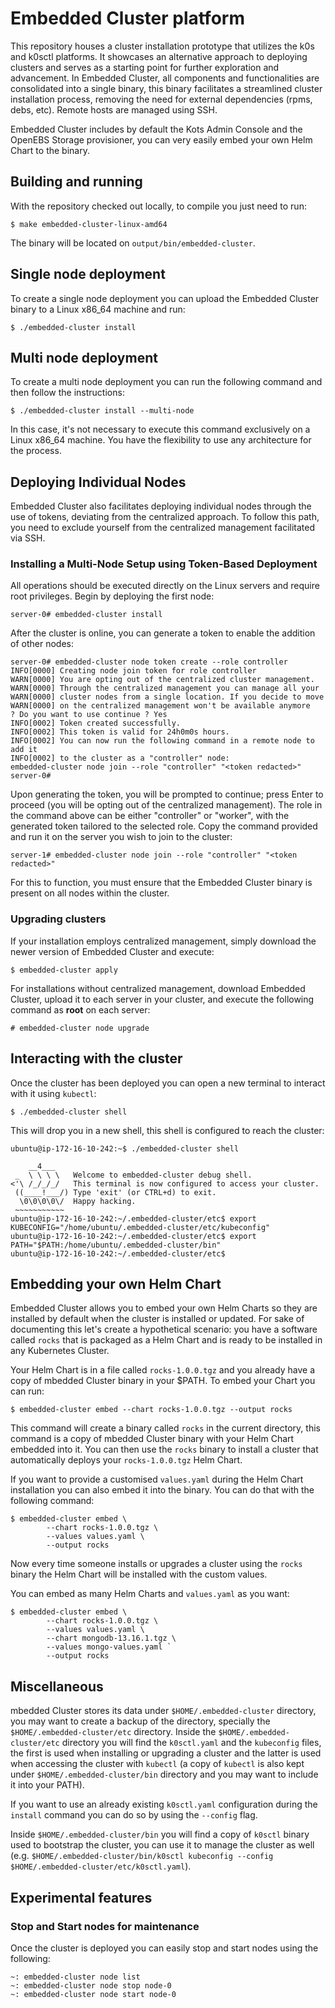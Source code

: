 # Embedded Cluster platform

This repository houses a cluster installation prototype that utilizes the k0s and k0sctl platforms.
It showcases an alternative approach to deploying clusters and serves as a starting point for further exploration and advancement.
In Embedded Cluster, all components and functionalities are consolidated into a single binary, this binary facilitates a streamlined cluster installation process, removing the need for external dependencies (rpms, debs, etc).
Remote hosts are managed using SSH.

Embedded Cluster includes by default the Kots Admin Console and the OpenEBS Storage provisioner, you can very easily embed your own Helm Chart to the binary.

## Building and running

With the repository checked out locally, to compile you just need to run:

```
$ make embedded-cluster-linux-amd64
```

The binary will be located on `output/bin/embedded-cluster`.

## Single node deployment

To create a single node deployment you can upload the Embedded Cluster binary to a Linux x86_64 machine and run:

```
$ ./embedded-cluster install
```

## Multi node deployment

To create a multi node deployment you can run the following command and then follow the instructions:

```
$ ./embedded-cluster install --multi-node
```

In this case, it's not necessary to execute this command exclusively on a Linux x86_64 machine. You have the flexibility to use any architecture for the process.

## Deploying Individual Nodes

Embedded Cluster also facilitates deploying individual nodes through the use of tokens, deviating from the centralized approach.
To follow this path, you need to exclude yourself from the centralized management facilitated via SSH.

### Installing a Multi-Node Setup using Token-Based Deployment

All operations should be executed directly on the Linux servers and require root privileges.
Begin by deploying the first node:

```
server-0# embedded-cluster install
```

After the cluster is online, you can generate a token to enable the addition of other nodes:

```
server-0# embedded-cluster node token create --role controller
INFO[0000] Creating node join token for role controller
WARN[0000] You are opting out of the centralized cluster management.
WARN[0000] Through the centralized management you can manage all your
WARN[0000] cluster nodes from a single location. If you decide to move
WARN[0000] on the centralized management won't be available anymore
? Do you want to use continue ? Yes
INFO[0002] Token created successfully.
INFO[0002] This token is valid for 24h0m0s hours.
INFO[0002] You can now run the following command in a remote node to add it
INFO[0002] to the cluster as a "controller" node:
embedded-cluster node join --role "controller" "<token redacted>"
server-0# 
```

Upon generating the token, you will be prompted to continue; press Enter to proceed (you will be opting out of the centralized management).
The role in the command above can be either "controller" or "worker", with the generated token tailored to the selected role.
Copy the command provided and run it on the server you wish to join to the cluster:

```
server-1# embedded-cluster node join --role "controller" "<token redacted>"
```

For this to function, you must ensure that the Embedded Cluster binary is present on all nodes within the cluster.


### Upgrading clusters

If your installation employs centralized management, simply download the newer version of Embedded Cluster and execute:

```
$ embedded-cluster apply
```

For installations without centralized management, download Embedded Cluster, upload it to each server in your cluster, and execute the following command as **root** on each server:

```
# embedded-cluster node upgrade
```

## Interacting with the cluster

Once the cluster has been deployed you can open a new terminal to interact with it using `kubectl`:

```
$ ./embedded-cluster shell
```

This will drop you in a new shell, this shell is configured to reach the cluster:

```
ubuntu@ip-172-16-10-242:~$ ./embedded-cluster shell

    __4___
 _  \ \ \ \   Welcome to embedded-cluster debug shell.
<'\ /_/_/_/   This terminal is now configured to access your cluster.
 ((____!___/) Type 'exit' (or CTRL+d) to exit.
  \0\0\0\0\/  Happy hacking.
 ~~~~~~~~~~~
ubuntu@ip-172-16-10-242:~/.embedded-cluster/etc$ export KUBECONFIG="/home/ubuntu/.embedded-cluster/etc/kubeconfig"
ubuntu@ip-172-16-10-242:~/.embedded-cluster/etc$ export PATH="$PATH:/home/ubuntu/.embedded-cluster/bin"
ubuntu@ip-172-16-10-242:~/.embedded-cluster/etc$
```

## Embedding your own Helm Chart

Embedded Cluster allows you to embed your own Helm Charts so they are installed by default when the cluster is installed or updated. For sake of documenting this let's create a hypothetical scenario: you have a software called `rocks` that is packaged as a Helm Chart and is ready to be installed in any Kubernetes Cluster.

Your Helm Chart is in a file called `rocks-1.0.0.tgz` and you already have a copy of mbedded Cluster binary in your $PATH. To embed your Chart you can run:

```
$ embedded-cluster embed --chart rocks-1.0.0.tgz --output rocks
```
This command will create a binary called `rocks` in the current directory, this command is a copy of mbedded Cluster binary with your Helm Chart embedded into it. You can then use the `rocks` binary to install a cluster that automatically deploys your `rocks-1.0.0.tgz` Helm Chart.

If you want to provide a customised `values.yaml` during the Helm Chart installation you can also embed it into the binary. You can do that with the following command:

```
$ embedded-cluster embed \
        --chart rocks-1.0.0.tgz \
        --values values.yaml \
        --output rocks
```
Now every time someone installs or upgrades a cluster using the `rocks` binary the Helm Chart will be installed with the custom values.

You can embed as many Helm Charts and `values.yaml` as you want:

```
$ embedded-cluster embed \
        --chart rocks-1.0.0.tgz \
        --values values.yaml \
        --chart mongodb-13.16.1.tgz \
        --values mongo-values.yaml `
        --output rocks
```

## Miscellaneous

mbedded Cluster stores its data under `$HOME/.embedded-cluster` directory, you may want to create a backup of the directory, specially the `$HOME/.embedded-cluster/etc` directory.  Inside the `$HOME/.embedded-cluster/etc` directory you will find the `k0sctl.yaml` and the `kubeconfig` files, the first is used when installing or upgrading a cluster and the latter is used when accessing the cluster with `kubectl` (a copy of `kubectl` is also kept under `$HOME/.embedded-cluster/bin` directory and you may want to include it into your PATH).

If you want to use an already existing `k0sctl.yaml` configuration during the `install` command you can do so by using the `--config` flag.

Inside `$HOME/.embedded-cluster/bin` you will find a copy of `k0sctl` binary used to bootstrap the cluster, you can use it to manage the cluster as well (e.g. `$HOME/.embedded-cluster/bin/k0sctl kubeconfig --config $HOME/.embedded-cluster/etc/k0sctl.yaml`).

## Experimental features

### Stop and Start nodes for maintenance

Once the cluster is deployed you can easily stop and start nodes using the following:

```
~: embedded-cluster node list
~: embedded-cluster node stop node-0
~: embedded-cluster node start node-0
```
